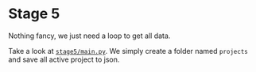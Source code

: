 # Stage 5
Nothing fancy, we just need a loop to get all data.

Take a look at [`stage5/main.py`](./main.py).
We simply create a folder named `projects` and save all active project to json.